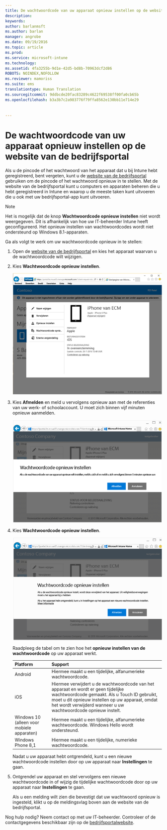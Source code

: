 ```yaml
---
title: De wachtwoordcode van uw apparaat opnieuw instellen op de website van de bedrijfsportal | Microsoft Intune
description: 
keywords: 
author: barlanmsft
ms.author: barlan
manager: angrobe
ms.date: 09/19/2016
ms.topic: article
ms.prod: 
ms.service: microsoft-intune
ms.technology: 
ms.assetid: 4fa3255b-9d1e-42d5-bd8b-70963dcf2d86
ROBOTS: NOINDEX,NOFOLLOW
ms.reviewer: mamoriss
ms.suite: ems
translationtype: Human Translation
ms.sourcegitcommit: 9ddbcde20fac83289c4622f69538ff00fa0cb65b
ms.openlocfilehash: b3a3b7c2a983776f79ffa8562e130bb11e714e29


---
```



# <a name="reset-your-device-passcode-from-the-company-portal-website"></a>De wachtwoordcode van uw apparaat opnieuw instellen op de website van de bedrijfsportal

Als u de pincode of het wachtwoord van het apparaat dat u bij Intune hebt geregistreerd, bent vergeten, kunt u de [website van de bedrijfsportal](http://portal.manage.microsoft.com) gebruiken om de pincode of het wachtwoord opnieuw in te stellen. Met de website van de bedrijfsportal kunt u computers en apparaten beheren die u hebt geregistreerd in Intune en waarop u de meeste taken kunt uitvoeren die u ook met uw bedrijfsportal-app kunt uitvoeren.

> [!NOTE]
> Het is mogelijk dat de knop **Wachtwoordcode opnieuw instellen** niet wordt weergegeven. Dit is afhankelijk van hoe uw IT-beheerder Intune heeft geconfigureerd. Het opnieuw instellen van wachtwoordcodes wordt niet ondersteund op Windows 8.1-apparaten.

Ga als volgt te werk om uw wachtwoordcode opnieuw in te stellen:

1.  Open de [website van de bedrijfsportal](http://portal.manage.microsoft.com) en kies het apparaat waarvan u de wachtwoordcode wilt wijzigen.

2.  Kies **Wachtwoordcode opnieuw instellen**.

    ![Details van het apparaat met de knop Wachtwoordcode opnieuw instellen](./media/iwp-screen-with-all-options.png)

3.  Kies **Afmelden** en meld u vervolgens opnieuw aan met de referenties van uw werk- of schoolaccount. U moet zich binnen vijf minuten opnieuw aanmelden.

    ![Bericht voor opnieuw instellen met de knop Afmelden](./media/iwp-2-sign-out.png)

4.  Kies **Wachtwoordcode opnieuw instellen**.

    ![Bericht dat aangeeft wat er gebeurt als u de wachtwoordcode opnieuw instelt](./media/iwp-3-tap-reset-passcode-after-signin.png)

    Raadpleeg de tabel om te zien hoe het **opnieuw instellen van de wachtwoordcode** op uw apparaat werkt.

    |Platform|Support|
    |------------|-----------|
    |Android|Hiermee maakt u een tijdelijke, alfanumerieke wachtwoordcode.|
    |iOS|Hiermee verwijdert u de wachtwoordcode van het apparaat en wordt er geen tijdelijke wachtwoordcode gemaakt. Als u Touch ID gebruikt, moet u dit opnieuw instellen op uw apparaat, omdat het wordt verwijderd wanneer u uw wachtwoordcode opnieuw instelt.|
    |Windows 10 (alleen voor mobiele apparaten)|Hiermee maakt u een tijdelijke, alfanumerieke wachtwoordcode. Windows Hello wordt ondersteund.|
    |Windows Phone 8,1|Hiermee maakt u een tijdelijke, numerieke wachtwoordcode.|
    Nadat u uw apparaat hebt ontgrendeld, kunt u een nieuwe wachtwoordcode instellen door op uw apparaat naar **Instellingen** te gaan.

5.  Ontgrendel uw apparaat en stel vervolgens een nieuwe wachtwoordcode in of wijzig de tijdelijke wachtwoordcode door op uw apparaat naar **Instellingen** te gaan.

    Als u een melding wilt zien die bevestigt dat uw wachtwoord opnieuw is ingesteld, klikt u op de meldingsvlag boven aan de website van de bedrijfsportal.

Nog hulp nodig? Neem contact op met uw IT-beheerder. Controleer of de contactgegevens beschikbaar zijn op de [bedrjifsportalwebsite](http://portal.manage.microsoft.com).



<!--HONumber=Nov16_HO1-->


